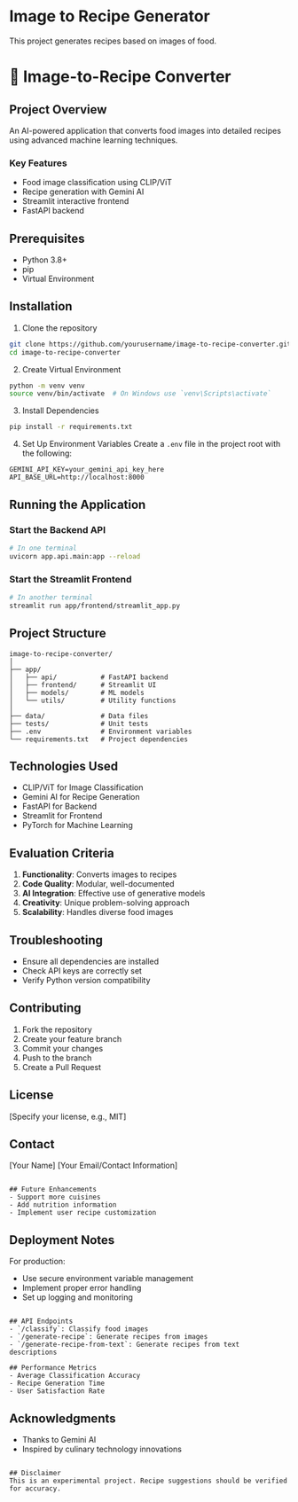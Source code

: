 # Image to Recipe Generator
This project generates recipes based on images of food.
# 🍳 Image-to-Recipe Converter

## Project Overview
An AI-powered application that converts food images into detailed recipes using advanced machine learning techniques.

### Key Features
- Food image classification using CLIP/ViT
- Recipe generation with Gemini AI
- Streamlit interactive frontend
- FastAPI backend

## Prerequisites
- Python 3.8+
- pip
- Virtual Environment

## Installation

1. Clone the repository
```bash
git clone https://github.com/yourusername/image-to-recipe-converter.git
cd image-to-recipe-converter
```

2. Create Virtual Environment
```bash
python -m venv venv
source venv/bin/activate  # On Windows use `venv\Scripts\activate`
```

3. Install Dependencies
```bash
pip install -r requirements.txt
```

4. Set Up Environment Variables
Create a `.env` file in the project root with the following:
```
GEMINI_API_KEY=your_gemini_api_key_here
API_BASE_URL=http://localhost:8000
```

## Running the Application

### Start the Backend API
```bash
# In one terminal
uvicorn app.api.main:app --reload
```

### Start the Streamlit Frontend
```bash
# In another terminal
streamlit run app/frontend/streamlit_app.py
```

## Project Structure
```
image-to-recipe-converter/
│
├── app/
│   ├── api/           # FastAPI backend
│   ├── frontend/      # Streamlit UI
│   ├── models/        # ML models
│   └── utils/         # Utility functions
│
├── data/              # Data files
├── tests/             # Unit tests
├── .env               # Environment variables
└── requirements.txt   # Project dependencies
```

## Technologies Used
- CLIP/ViT for Image Classification
- Gemini AI for Recipe Generation
- FastAPI for Backend
- Streamlit for Frontend
- PyTorch for Machine Learning

## Evaluation Criteria
1. **Functionality**: Converts images to recipes
2. **Code Quality**: Modular, well-documented
3. **AI Integration**: Effective use of generative models
4. **Creativity**: Unique problem-solving approach
5. **Scalability**: Handles diverse food images

## Troubleshooting
- Ensure all dependencies are installed
- Check API keys are correctly set
- Verify Python version compatibility

## Contributing
1. Fork the repository
2. Create your feature branch
3. Commit your changes
4. Push to the branch
5. Create a Pull Request

## License
[Specify your license, e.g., MIT]

## Contact
[Your Name]
[Your Email/Contact Information]
```

## Future Enhancements
- Support more cuisines
- Add nutrition information
- Implement user recipe customization
```

## Deployment Notes
For production:
- Use secure environment variable management
- Implement proper error handling
- Set up logging and monitoring
```

## API Endpoints
- `/classify`: Classify food images
- `/generate-recipe`: Generate recipes from images
- `/generate-recipe-from-text`: Generate recipes from text descriptions

## Performance Metrics
- Average Classification Accuracy
- Recipe Generation Time
- User Satisfaction Rate
```

## Acknowledgments
- Thanks to Gemini AI
- Inspired by culinary technology innovations
```

## Disclaimer
This is an experimental project. Recipe suggestions should be verified for accuracy.
```
